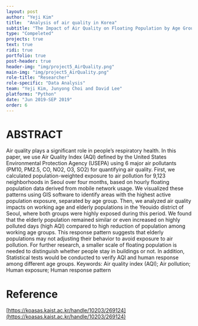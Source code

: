 ```yaml
---
layout: post
author: "Yeji Kim"
title:  "Analysis of air quality in Korea"
subtitle: "The Impact of Air Quality on Floating Population by Age Group in Yeouido, Seoul "
type: "Compeleted"
projects: true
text: true
ridi: true
portfolio: true
post-header: true
header-img: "img/project5_AirQuality.png"
main-img: "img/project5_AirQuality.png"
role-title: "Researcher"
role-specific: "Data Analysis"
team: "Yeji Kim, Junyong Choi and David Lee"
platforms: "Python"
date: "Jun 2019-SEP 2019"
order: 6
---
```


# ABSTRACT

Air quality plays a significant role in people’s respiratory health. In this paper, we use Air Quality Index (AQI) defined by the United States Environmental Protection Agency (USEPA) using 6 major air pollutants (PM10, PM2.5, CO, NO2, O3, SO2) for quantifying air quality. First, we calculated population-weighted exposure to air pollution for 9,123 neighborhoods in Seoul over four months, based on hourly floating population data derived from mobile network usage. We visualized these patterns using GIS software to identify areas with the highest active population exposure, separated by age group. Then, we analyzed air quality impacts on working age and elderly populations in the Yeouido district of Seoul, where both groups were highly exposed during this period. We found that the elderly population remained similar or even increased on highly polluted days (high AQI) compared to high reduction of population among working age groups. This response pattern suggests that elderly populations may not adjusting their behavior to avoid exposure to air pollution. For further research, a smaller scale of floating population is needed to distinguish whether people stay in buildings or not. In addition, Statistical tests would be conducted to verify AQI and human response among different age groups.
Keywords: Air quality index (AQI); Air pollution; Human exposure; Human response pattern 

# Reference

[https://koasas.kaist.ac.kr/handle/10203/269124](https://koasas.kaist.ac.kr/handle/10203/269124)

